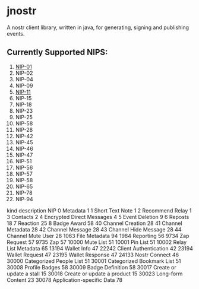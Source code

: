 # jnostr
A nostr client library, written in java, for generating, signing and publishing events.

## Currently Supported NIPS:
 01. [NIP-01](https://github.com/nostr-protocol/nips/blob/master/01.md)
 02. NIP-02
 04. NIP-04
 09. NIP-09
 11. [NIP-11](https://github.com/nostr-protocol/nips/blob/master/11.md)
 15. NIP-15
 18. NIP-18
 23. NIP-23
 25. NIP-25
 58. NIP-58
 28. NIP-28
 42. NIP-42
 45. NIP-45
 46. NIP-46
 47. NIP-47
 51. NIP-51
 56. NIP-56
 57. NIP-57
 58. NIP-58
 65. NIP-65
 78. NIP-78
 94. NIP-94
 
 



 kind	description	NIP
0	Metadata	1
1	Short Text Note	1
2	Recommend Relay	1
3	Contacts	2
4	Encrypted Direct Messages	4
5	Event Deletion	9
6	Reposts	18
7	Reaction	25
8	Badge Award	58
40	Channel Creation	28
41	Channel Metadata	28
42	Channel Message	28
43	Channel Hide Message	28
44	Channel Mute User	28
1063	File Metadata	94
1984	Reporting	56
9734	Zap Request	57
9735	Zap	57
10000	Mute List	51
10001	Pin List	51
10002	Relay List Metadata	65
13194	Wallet Info	47
22242	Client Authentication	42
23194	Wallet Request	47
23195	Wallet Response	47
24133	Nostr Connect	46
30000	Categorized People List	51
30001	Categorized Bookmark List	51
30008	Profile Badges	58
30009	Badge Definition	58
30017	Create or update a stall	15
30018	Create or update a product	15
30023	Long-form Content	23
30078	Application-specific Data	78